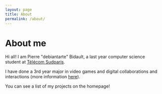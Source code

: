 ```yaml
---
layout: page
title: About
permalink: /about/
---
```

# About me

Hi all! I am Pierre "debiantarte" Bidault, a last year computer science student at [Télécom Sudparis](https://www.telecom-sudparis.eu/). 

I have done a 3rd year major in video games and digital collaborations and interactions
(more information [here](https://jin.telecom-sudparis.eu/)).

You can see a list of my projects on the homepage! 
